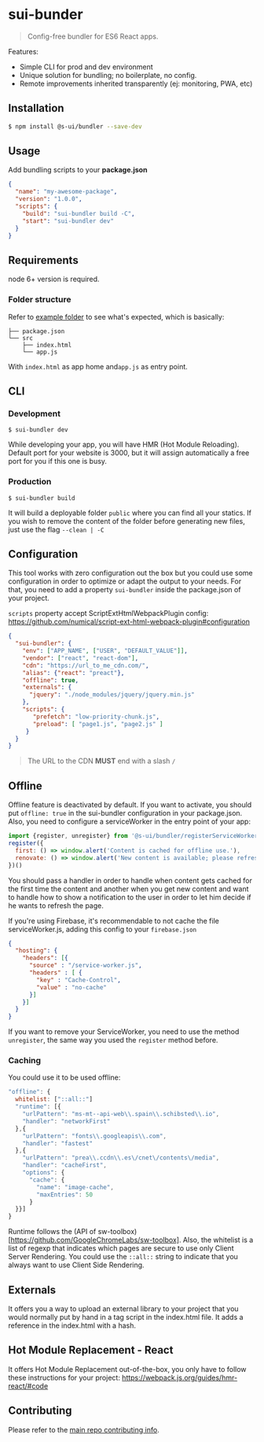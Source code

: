 # sui-bunder
> Config-free bundler for ES6 React apps.

Features:
* Simple CLI for prod and dev environment
* Unique solution for bundling; no boilerplate, no config.
* Remote improvements inherited transparently (ej: monitoring, PWA, etc)

## Installation

```sh
$ npm install @s-ui/bundler --save-dev
```

## Usage

Add bundling scripts to your **package.json**

```json
{
  "name": "my-awesome-package",
  "version": "1.0.0",
  "scripts": {
    "build": "sui-bundler build -C",
    "start": "sui-bundler dev"
  }
}
```

## Requirements

node 6+ version is required.

### Folder structure

Refer to [example folder](./example) to see what's expected, which is basically:

```
├── package.json
└── src
    ├── index.html
    └── app.js
```

With `index.html` as app home and`app.js` as entry point.

## CLI

### Development

```
$ sui-bundler dev
```

While developing your app, you will have HMR (Hot Module Reloading). Default port for your website is 3000, but it will assign automatically a free port for you if this one is busy.

### Production

```
$ sui-bundler build
```

It will build a deployable folder `public` where you can find all your statics. If you wish to remove the content of the folder before generating new files, just use the flag `--clean | -C`

## Configuration

This tool works with zero configuration out the box but you could use some configuration in order to optimize or adapt the output to your needs. For that, you need to add a property `sui-bundler` inside the package.json of your project.

`scripts` property accept ScriptExtHtmlWebpackPlugin config: https://github.com/numical/script-ext-html-webpack-plugin#configuration

```json
{
  "sui-bundler": {
    "env": ["APP_NAME", ["USER", "DEFAULT_VALUE"]],
    "vendor": ["react", "react-dom"],
    "cdn": "https://url_to_me_cdn.com/",
    "alias": {"react": "preact"},
    "offline": true,
    "externals": {
      "jquery": "./node_modules/jquery/jquery.min.js"
    },
    "scripts": {
       "prefetch": "low-priority-chunk.js",
       "preload": [ "page1.js", "page2.js" ]
     }
  }
}
```

> The URL to the CDN **MUST** end with a slash `/`

## Offline

Offline feature is deactivated by default. If you want to activate, you should put `offline: true` in the sui-bundler configuration in your package.json. Also, you need to configure a serviceWorker in the entry point of your app:

```js
import {register, unregister} from '@s-ui/bundler/registerServiceWorker'
register({
  first: () => window.alert('Content is cached for offline use.'),
  renovate: () => window.alert('New content is available; please refresh.')
})()
```

You should pass a handler in order to handle when content gets cached for the first time the content and another when you get new content and want to handle how to show a notification to the user in order to let him decide if he wants to refresh the page.

If you're using Firebase, it's recommendable to not cache the file serviceWorker.js, adding this config to your `firebase.json`

```json
{
  "hosting": {
    "headers": [{
      "source" : "/service-worker.js",
      "headers" : [ {
        "key" : "Cache-Control",
        "value" : "no-cache"
      }]
    }]
  }
}
```

If you want to remove your ServiceWorker, you need to use the method `unregister`, the same way you used the `register` method before.

### Caching

You could use it to be used offline:

```js
"offline": {
  whitelist: ["::all::"]
  "runtime": [{
    "urlPattern": "ms-mt--api-web\\.spain\\.schibsted\\.io",
    "handler": "networkFirst"
  },{
    "urlPattern": "fonts\\.googleapis\\.com",
    "handler": "fastest"
  },{
    "urlPattern": "prea\\.ccdn\\.es\/cnet\/contents\/media",
    "handler": "cacheFirst",
    "options": {
      "cache": {
        "name": "image-cache",
        "maxEntries": 50
      }
  }}]
}
```

Runtime follows the (API of sw-toolbox)[https://github.com/GoogleChromeLabs/sw-toolbox]. Also, the whitelist is a list of regexp that indicates which pages are secure to use only Client Server Rendering. You could use the `::all::` string to indicate that you always want to use Client Side Rendering.

## Externals

It offers you a way to upload an external library to your project that you would normally put by hand in a tag script in the index.html file. It adds a reference in the index.html with a hash.

## Hot Module Replacement - React
It offers Hot Module Replacement out-of-the-box, you only have to follow these instructions for your project: https://webpack.js.org/guides/hmr-react/#code

## Contributing

Please refer to the [main repo contributing info](https://github.com/SUI-Components/sui/blob/master/CONTRIBUTING.md).
